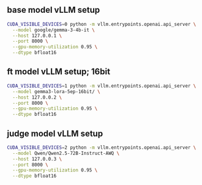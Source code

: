 
## base model vLLM setup
```bash
CUDA_VISIBLE_DEVICES=0 python -m vllm.entrypoints.openai.api_server \
  --model google/gemma-3-4b-it \
  --host 127.0.0.1 \
  --port 8000 \
  --gpu-memory-utilization 0.95 \
  --dtype bfloat16
```

## ft model vLLM setup; 16bit
```bash
CUDA_VISIBLE_DEVICES=1 python -m vllm.entrypoints.openai.api_server \
  --model gemma3-lora-5ep-16bit/ \
  --host 127.0.0.2 \
  --port 8000 \
  --gpu-memory-utilization 0.95 \
  --dtype bfloat16
```

## judge model vLLM setup
```bash
CUDA_VISIBLE_DEVICES=2 python -m vllm.entrypoints.openai.api_server \
  --model Qwen/Qwen2.5-72B-Instruct-AWQ \
  --host 127.0.0.3 \
  --port 8000 \
  --gpu-memory-utilization 0.95 \
  --dtype bfloat16
```